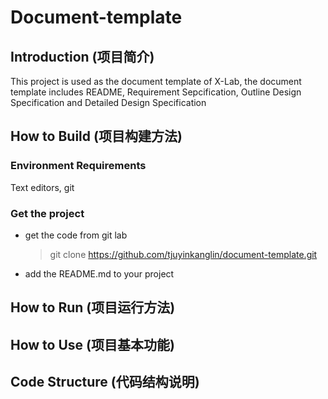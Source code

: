 # Document-template

## Introduction (项目简介)

This project is used as the document template of X-Lab, the document template includes README, Requirement Sepcification, Outline Design Specification and Detailed Design Specification

## How to Build (项目构建方法)

### Environment Requirements
Text editors, git

### Get the project

- get the code from git lab
	> git clone https://github.com/tjuyinkanglin/document-template.git

- add the README.md to your project

## How to Run (项目运行方法)

## How to Use (项目基本功能)

## Code Structure (代码结构说明)